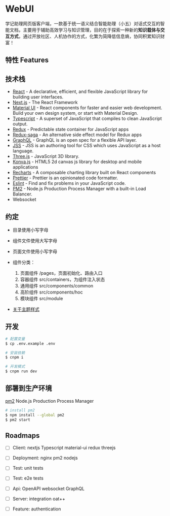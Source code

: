 # WebUI

学记助理网页版客户端，一款基于统一语义结合智能助理（小五）对话式交互的智能文档，主要用于辅助高效学习与知识管理，目的在于探索一种新的**知识载体与交互方式**，通过开放社区、人机协作的方式，化繁为简降低信息熵，协同积累知识财富！

## 特性 Features



## 技术栈

- [React](https://github.com/facebook/react/) - A declarative, efficient, and flexible JavaScript library for building user interfaces. 
- [Next.js](https://nextjs.org/) - The React Framework
- [Material UI](https://material-ui.com/) - React components for faster and easier web development. Build your own design system, or start with Material Design.
- [Typescript](https://github.com/Microsoft/TypeScript) - A superset of JavaScript that compiles to clean JavaScript output.
- [Redux](https://github.com/reduxjs/redux) - Predictable state container for JavaScript apps
- [Redux-saga](https://github.com/redux-saga/redux-saga) - An alternative side effect model for Redux apps
- [GraphQL](https://graphql.com/) - GraphQL is an open spec for a flexible API layer.
- [JSS](https://github.com/cssinjs/jss) - JSS is an authoring tool for CSS which uses JavaScript as a host language.
- [Three.js](https://github.com/mrdoob/three.js/) - JavaScript 3D library.
- [Konva.js](https://konvajs.org/) - HTML5 2d canvas js library for desktop and mobile applications 
- [Recharts](http://recharts.org/en-US/) - A composable charting library built on React components
- [Prettier](https://github.com/prettier/prettier) - Prettier is an opinionated code formatter.
- [Eslint](https://github.com/eslint/eslint) - Find and fix problems in your JavaScript code. 
- [PM2](https://github.com/Unitech/pm2) - Node.js Production Process Manager with a built-in Load Balancer. 
- Websocket

## 约定

- 目录使用小写字母
- 组件文件使用大写字母
- 页面文件使用小写字母
- 组件分类：
  1. 页面组件 /pages，页面初始化、路由入口
  1. 容器组件 src/containers，为组件注入状态
  1. 通用组件 src/components/common
  1. 高阶组件 src/components/hoc
  1. 模块组件 src/module

- [关于主题样式](./doc/style.md)

## 开发

```bash
# 配置变量
$ cp .env.example .env

# 安装依赖
$ cnpm i

# 开发模式
$ cnpm run dev
```

## 部署到生产环境

[pm2](https://github.com/Unitech/pm2/) Node.js Production Process Manager 

```bash
# install pm2
$ npm install --global pm2
$ pm2 start
```

## Roadmaps

- [ ] Client: nextjs Typescript material-ui redux threejs
- [ ] Deployment: nginx pm2 nodejs
- [ ] Test: unit tests
- [ ] Test: e2e tests
- [ ] Api: OpenAPI websocket GraphQL
- [ ] Server: integration oat++
- [ ] Feature: authentication

